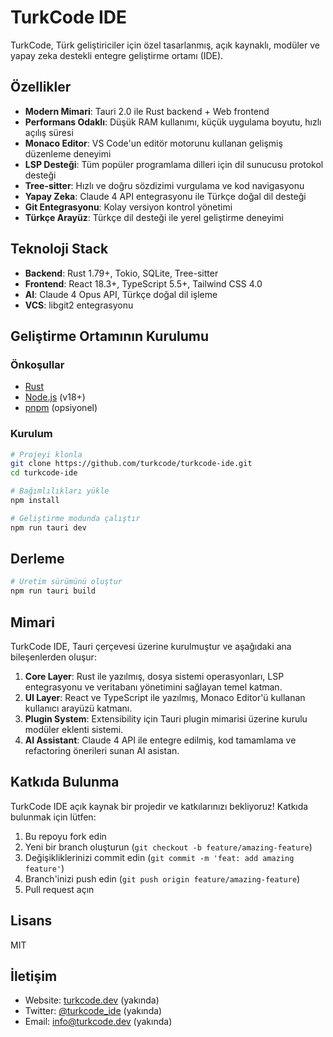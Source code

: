 # TurkCode IDE

TurkCode, Türk geliştiriciler için özel tasarlanmış, açık kaynaklı, modüler ve yapay zeka destekli entegre geliştirme ortamı (IDE).

## Özellikler

- **Modern Mimari**: Tauri 2.0 ile Rust backend + Web frontend
- **Performans Odaklı**: Düşük RAM kullanımı, küçük uygulama boyutu, hızlı açılış süresi
- **Monaco Editor**: VS Code'un editör motorunu kullanan gelişmiş düzenleme deneyimi
- **LSP Desteği**: Tüm popüler programlama dilleri için dil sunucusu protokol desteği
- **Tree-sitter**: Hızlı ve doğru sözdizimi vurgulama ve kod navigasyonu
- **Yapay Zeka**: Claude 4 API entegrasyonu ile Türkçe doğal dil desteği
- **Git Entegrasyonu**: Kolay versiyon kontrol yönetimi
- **Türkçe Arayüz**: Türkçe dil desteği ile yerel geliştirme deneyimi

## Teknoloji Stack

- **Backend**: Rust 1.79+, Tokio, SQLite, Tree-sitter
- **Frontend**: React 18.3+, TypeScript 5.5+, Tailwind CSS 4.0
- **AI**: Claude 4 Opus API, Türkçe doğal dil işleme
- **VCS**: libgit2 entegrasyonu

## Geliştirme Ortamının Kurulumu

### Önkoşullar

- [Rust](https://www.rust-lang.org/tools/install)
- [Node.js](https://nodejs.org/) (v18+)
- [pnpm](https://pnpm.io/installation) (opsiyonel)

### Kurulum

```bash
# Projeyi klonla
git clone https://github.com/turkcode/turkcode-ide.git
cd turkcode-ide

# Bağımlılıkları yükle
npm install

# Geliştirme modunda çalıştır
npm run tauri dev
```

## Derleme

```bash
# Üretim sürümünü oluştur
npm run tauri build
```

## Mimari

TurkCode IDE, Tauri çerçevesi üzerine kurulmuştur ve aşağıdaki ana bileşenlerden oluşur:

1. **Core Layer**: Rust ile yazılmış, dosya sistemi operasyonları, LSP entegrasyonu ve veritabanı yönetimini sağlayan temel katman.
2. **UI Layer**: React ve TypeScript ile yazılmış, Monaco Editor'ü kullanan kullanıcı arayüzü katmanı.
3. **Plugin System**: Extensibility için Tauri plugin mimarisi üzerine kurulu modüler eklenti sistemi.
4. **AI Assistant**: Claude 4 API ile entegre edilmiş, kod tamamlama ve refactoring önerileri sunan AI asistan.

## Katkıda Bulunma

TurkCode IDE açık kaynak bir projedir ve katkılarınızı bekliyoruz! Katkıda bulunmak için lütfen:

1. Bu repoyu fork edin
2. Yeni bir branch oluşturun (`git checkout -b feature/amazing-feature`)
3. Değişikliklerinizi commit edin (`git commit -m 'feat: add amazing feature'`)
4. Branch'inizi push edin (`git push origin feature/amazing-feature`)
5. Pull request açın

## Lisans

MIT

## İletişim

- Website: [turkcode.dev](https://turkcode.dev) (yakında)
- Twitter: [@turkcode_ide](https://twitter.com/turkcode_ide) (yakında)
- Email: info@turkcode.dev (yakında)
